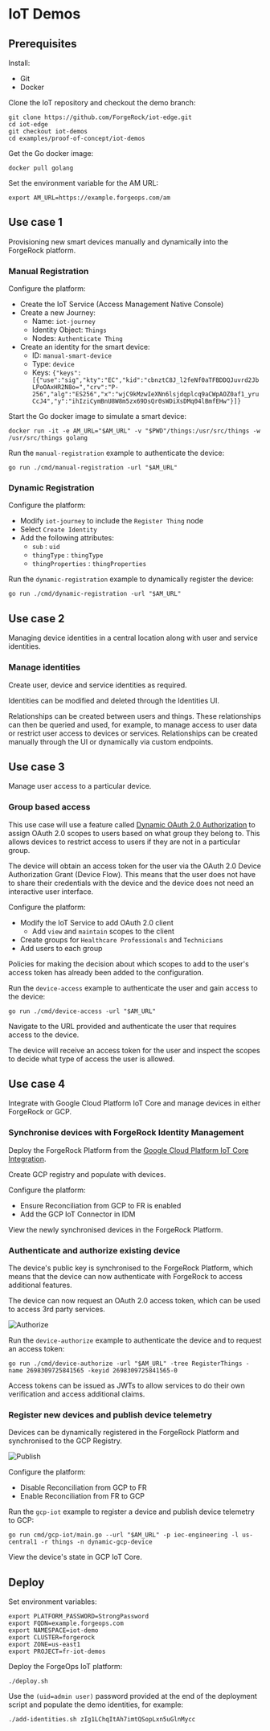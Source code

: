 # IoT Demos

## Prerequisites
Install:
 - Git
 - Docker
 
Clone the IoT repository and checkout the demo branch:  
```
git clone https://github.com/ForgeRock/iot-edge.git
cd iot-edge
git checkout iot-demos
cd examples/proof-of-concept/iot-demos
```

Get the Go docker image:
```
docker pull golang
```

Set the environment variable for the AM URL:
```
export AM_URL=https://example.forgeops.com/am
```

## Use case 1

Provisioning new smart devices manually and dynamically into the ForgeRock platform.

### Manual Registration

Configure the platform:
 - Create the IoT Service (Access Management Native Console)
 - Create a new Journey:
   - Name: `iot-journey`
   - Identity Object: `Things`
   - Nodes: `Authenticate Thing`
 - Create an identity for the smart device:
   - ID: `manual-smart-device`
   - Type: `device`
   - Keys: `{"keys":[{"use":"sig","kty":"EC","kid":"cbnztC8J_l2feNf0aTFBDDQJuvrd2JbLPoOAxHR2N8o=","crv":"P-256","alg":"ES256","x":"wjC9kMzwIeXNn6lsjdqplcq9aCWpAOZ0af1_yruCcJ4","y":"ihIziCymBnU8W8m5zx69DsQr0sWDiXsDMq04lBmfEHw"}]}`

Start the Go docker image to simulate a smart device:
```
docker run -it -e AM_URL="$AM_URL" -v "$PWD"/things:/usr/src/things -w /usr/src/things golang
```

Run the `manual-registration` example to authenticate the device:
```
go run ./cmd/manual-registration -url "$AM_URL"
```

### Dynamic Registration

Configure the platform:
 - Modify `iot-journey` to include the `Register Thing` node
 - Select `Create Identity`
 - Add the following attributes:
   - `sub` : `uid`
   - `thingType` : `thingType`
   - `thingProperties` : `thingProperties`

Run the `dynamic-registration` example to dynamically register the device:
```
go run ./cmd/dynamic-registration -url "$AM_URL"
```

## Use case 2

Managing device identities in a central location along with user and service identities.

### Manage identities

Create user, device and service identities as required.

Identities can be modified and deleted through the Identities UI.

Relationships can be created between users and things. These relationships can then be queried and used, for example,
to manage access to user data or restrict user access to devices or services. Relationships can be created manually
through the UI or dynamically via custom endpoints.

## Use case 3

Manage user access to a particular device.

### Group based access

This use case will use a feature called [Dynamic OAuth 2.0 Authorization](https://backstage.forgerock.com/docs/am/7.1/authorization-guide/oauth2-authorization.html)
to assign OAuth 2.0 scopes to users based on what group they belong to. This allows devices to restrict access to users
if they are not in a particular group.

The device will obtain an access token for the user via the OAuth 2.0 Device Authorization Grant (Device Flow). This
means that the user does not have to share their credentials with the device and the device does not need an interactive
user interface.

Configure the platform:
- Modify the IoT Service to add OAuth 2.0 client
  - Add `view` and `maintain` scopes to the client
- Create groups for `Healthcare Professionals` and `Technicians`
- Add users to each group

Policies for making the decision about which scopes to add to the user's access token has already been added to the
configuration.

Run the `device-access` example to authenticate the user and gain access to the device:
```
go run ./cmd/device-access -url "$AM_URL"
```

Navigate to the URL provided and authenticate the user that requires access to the device.

The device will receive an access token for the user and inspect the scopes to decide what type of access the user is allowed.


## Use case 4

Integrate with Google Cloud Platform IoT Core and manage devices in either ForgeRock or GCP.

### Synchronise devices with ForgeRock Identity Management

Deploy the ForgeRock Platform from the
[Google Cloud Platform IoT Core Integration](https://github.com/ForgeRock/iot-edge/tree/main/examples/proof-of-concept/gcp-iot).

Create GCP registry and populate with devices.

Configure the platform:
- Ensure Reconciliation from GCP to FR is enabled
- Add the GCP IoT Connector in IDM

View the newly synchronised devices in the ForgeRock Platform.

### Authenticate and authorize existing device

The device's public key is synchronised to the ForgeRock Platform, which means that the device can now authenticate
with ForgeRock to access additional features.

The device can now request an OAuth 2.0 access token, which can be used to access 3rd party services.

![Authorize](docs/device-authorize.png) 

Run the `device-authorize` example to authenticate the device and to request an access token:
```
go run ./cmd/device-authorize -url "$AM_URL" -tree RegisterThings -name 2698309725841565 -keyid 2698309725841565-0
```

Access tokens can be issued as JWTs to allow services to do their own verification and access additional claims. 

### Register new devices and publish device telemetry

Devices can be dynamically registered in the ForgeRock Platform and synchronised to the GCP Registry.

![Publish](docs/device-publish.png)

Configure the platform:
- Disable Reconciliation from GCP to FR
- Enable Reconciliation from FR to GCP

Run the `gcp-iot` example to register a device and publish device telemetry to GCP:
```
go run cmd/gcp-iot/main.go --url "$AM_URL" -p iec-engineering -l us-central1 -r things -n dynamic-gcp-device
```

View the device's state in GCP IoT Core.

## Deploy

Set environment variables:
```
export PLATFORM_PASSWORD=StrongPassword
export FQDN=example.forgeops.com
export NAMESPACE=iot-demo
export CLUSTER=forgerock
export ZONE=us-east1
export PROJECT=fr-iot-demos
```

Deploy the ForgeOps IoT platform:
```
./deploy.sh
```

Use the `(uid=admin user)` password provided at the end of the deployment script and populate the demo identities,
for example:
```
./add-identities.sh zIg1LChqItAh7imtQSopLxn5uGlnMycc
```
